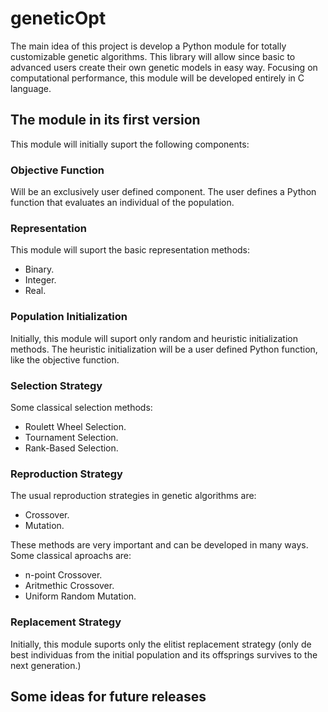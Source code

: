 # geneticOpt
The main idea of this project is develop a Python module for totally customizable genetic algorithms. This library will allow since basic to advanced users create their own genetic models in easy way. Focusing on computational performance, this module will be developed entirely in C language.

## The module in its first version
This module will initially suport the following components:

### Objective Function
Will be an exclusively user defined component. The user defines a Python function that evaluates an individual of the population.

### Representation
This module will suport the basic representation methods:
- Binary.
- Integer.
- Real.

### Population Initialization
Initially, this module will suport only random and heuristic initialization methods. The heuristic initialization will be a user defined Python function, like the objective function.

### Selection Strategy
Some classical selection methods:
- Roulett Wheel Selection.
- Tournament Selection.
- Rank-Based Selection.

### Reproduction Strategy
The usual reproduction strategies in genetic algorithms are:
- Crossover.
- Mutation.

These methods are very important and can be developed in many ways. Some classical aproachs are:
- n-point Crossover.
- Aritmethic Crossover.
- Uniform Random Mutation.

### Replacement Strategy
Initially, this module suports only the elitist replacement strategy (only de best individuas from the initial population and its offsprings survives to the next generation.)

## Some ideas for future releases
